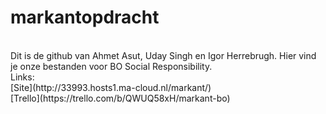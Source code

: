 # markantopdracht
<br>
Dit is de github van Ahmet Asut, Uday Singh en Igor Herrebrugh. Hier vind je  onze bestanden voor BO Social Responsibility.
<br>
Links:
<br>
[Site](http://33993.hosts1.ma-cloud.nl/markant/)
<br>
[Trello](https://trello.com/b/QWUQ58xH/markant-bo)
